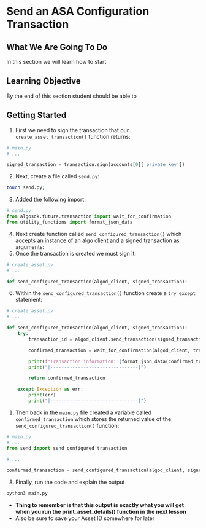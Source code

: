 # Send an ASA Configuration Transaction

## What We Are Going To Do

In this section we will learn how to start 

## Learning Objective

By the end of this section student should be able to

## Getting Started
1. First we need to sign the transaction that our `create_asset_transaction()` function returns:
```python
# main.py
# ...

signed_transaction = transaction.sign(accounts[0]['private_key'])
```
2. Next, create a file called `send.py`:
```sh
touch send.py;
```
3. Added the following import:
```python
# send.py
from algosdk.future.transaction import wait_for_confirmation
from utility_functions import format_json_data
```
4. Next create function called `send_configured_transaction()` which accepts an instance of an algo client and a signed transaction as arguments:
5. Once the transaction is created we must sign it:
```python
# create_asset.py
# ...

def send_configured_transaction(algod_client, signed_transaction):
```
6. Within the `send_configured_transaction()` function create a `try except` statement:
```python
# create_asset.py
# ...

def send_configured_transaction(algod_client, signed_transaction):
    try:
        transaction_id = algod_client.send_transaction(signed_transaction)

        confirmed_transaction = wait_for_confirmation(algod_client, transaction_id, 4)

        print(f"Transaction information: {format_json_data(confirmed_transaction, True)}")
        print("|--------------------------------|")

        return confirmed_transaction

    except Exception as err:
        print(err)
        print("|--------------------------------|")
```
1. Then back in the `main.py` file created a variable called `confirmed_transaction` which stores the returned value of the `send_configured_transaction()` function:
```python
# main.py
# ...
from send import send_configured_transaction

# ...

confirmed_transaction = send_configured_transaction(algod_client, signed_transaction)
```
8. Finally, run the code and explain the output
```sh
python3 main.py
```
* **Thing to remember is that this output is exactly what you will get when you run the print_asset_details() function in the next lesson**
* Also be sure to save your Asset ID somewhere for later